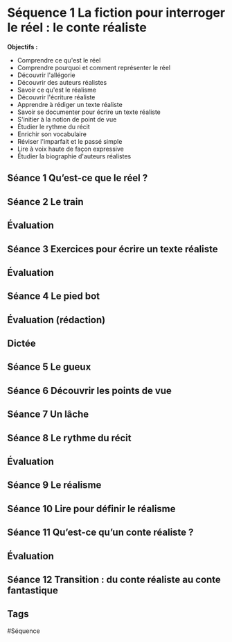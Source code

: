 # Séquence 1 La fiction pour interroger le réel : le conte réaliste
**Objectifs :**
- Comprendre ce qu'est le réel
- Comprendre pourquoi et comment représenter le réel
- Découvrir l'allégorie
- Découvrir des auteurs réalistes
- Savoir ce qu'est le réalisme
- Découvrir l'écriture réaliste
- Apprendre à rédiger un texte réaliste
- Savoir se documenter pour écrire un texte réaliste
- S'initier à la notion de point de vue
- Étudier le rythme du récit
- Enrichir son vocabulaire
- Réviser l'imparfait et le passé simple
- Lire à voix haute de façon expressive
- Étudier la biographie d'auteurs réalistes

## Séance 1 Qu’est-ce que le réel ?

## Séance 2 Le train

## Évaluation

## Séance 3  Exercices pour écrire un texte réaliste

## Évaluation

## Séance 4 Le pied bot

## Évaluation (rédaction)

## Dictée

## Séance 5 Le gueux

## Séance 6 Découvrir les points de vue

## Séance 7 Un lâche

## Séance 8 Le rythme du récit

## Évaluation

## Séance 9 Le réalisme

## Séance 10 Lire pour définir le réalisme

## Séance 11 Qu’est-ce qu’un conte réaliste ?

## Évaluation

## Séance 12 Transition : du conte réaliste au conte fantastique

## Tags

#Séquence